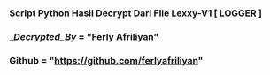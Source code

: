 ### Script Python Hasil Decrypt Dari File Lexxy-V1 [ LOGGER ]
### __Decrypted_By_ = "Ferly Afriliyan"

### __Github__      = "https://github.com/ferlyafriliyan"
<br>
